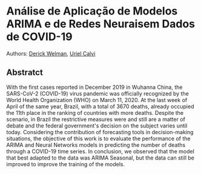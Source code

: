# Análise de Aplicação de Modelos ARIMA e de Redes Neuraisem Dados de COVID-19
Authors: [Derick Welman](https://github.com/derickwelman), [Uriel Calvi](https://github.com/urielcaire)

## Abstratct
With the first cases reported in December 2019 in Wuhanna China, the SARS-CoV-2 (COVID-19) virus pandemic was officially recognized by the World Health Organization (WHO) on March 11, 2020. At the last week of April of the same year, Brazil, with a total of 3670 deaths, already occupied the 11th place in the ranking of countries with more deaths. Despite the scenario, in Brazil the restrictive measures were and still are a matter of debate and the federal government's decision on the subject varies until today. Considering the contribution of forecasting tools in decision-making situations, the objective of this work is to evaluate the performance of the ARIMA and Neural Networks models in predicting the number of deaths through a COVID-19 time series. In conclusion, we observed that the model that best adapted to the data was ARIMA Seasonal, but the data can still be improved to improve the training of the models.
